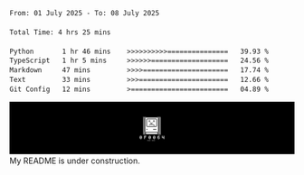 <!--START_SECTION:waka-->

```txt
From: 01 July 2025 - To: 08 July 2025

Total Time: 4 hrs 25 mins

Python       1 hr 46 mins    >>>>>>>>>>===============   39.93 %
TypeScript   1 hr 5 mins     >>>>>>===================   24.56 %
Markdown     47 mins         >>>>=====================   17.74 %
Text         33 mins         >>>======================   12.66 %
Git Config   12 mins         >========================   04.89 %
```

<!--END_SECTION:waka-->

<img src="https://raw.githubusercontent.com/n3xta/image-hosting/main/img/202411032331174.png"/>
My README is under construction. 
